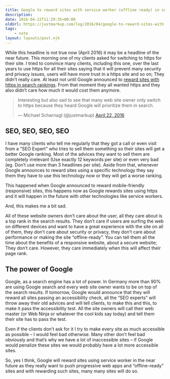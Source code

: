 ```yaml
---
title: Google to reward sites with service worker (offline ready) in search rankings
description: 
date: 2016-04-22T11:29:35+00:00
oldUrl: https://justmarkup.com/log/2016/04/google-to-reward-sites-with-service-worker-offline-ready-in-search-rankings/
tags:
    - note
layout: layouts/post.njk
---
```


While this headline is not true now (April 2016) it may be a headline of the near future. This morning one of my clients asked for switching to https for their site. I tried to convince many clients, including this one, over the last years to use https for all their sites saying that it will prevent many security and privacy issues, users will have more trust in a https site and so on; They didn’t really care. At least not until Google announced to [reward sites with https in search rankings](http://www.forbes.com/sites/larrymagid/2014/08/07/google-to-reward-sites-with-http-security-in-search-rankings/). From that moment they all wanted https and they also didn’t care how much it would cost them anymore.

> Interesting but also sad to see that many web site owner only switch to https because they heard Google will prioritize them in search.
> 
> — Michael Scharnagl (@justmarkup) [April 22, 2016](https://twitter.com/justmarkup/status/723398001641684993)

SEO, SEO, SEO, SEO
------------------

I have many clients who tell me regularly that they got a call or even visit from a “SEO Expert” who tries to sell them something so their sites will get a better Google ranking. Most of the advices they want to sell them are completely irrelevant (Use exactly 12 keywords per site) or even very bad (eg. Don’t use more than 3 headlines per site). Aside from that, whenever Google announces to reward sites using a specific technology they say them they have to use this technology now or they will get a worse ranking.

This happened when Google announced to reward mobile-friendly (responsive) sites, this happens now as Google rewards sites using https and it will happen in the future with other technologies like service workers.

And, this makes me a bit sad.

All of these website owners don’t care about the user, all they care about is a top rank in the search results. They don’t care if users are surfing the web on different devices and want to have a great experience with the site on all of them, they don’t care about security or privacy, they don’t care about performance or making the site “offline-ready”. You can tell them all the time about the benefits of a responsive website, about a secure website; They don’t care. However, they care immediately when this will affect their page rank.

The power of Google
-------------------

Google, as a search engine has a lot of power. In Germany more than 90% are using Google search and every web site owner wants to be on top of the search results. If tomorrow, Google would announce that they will reward all sites passing an accessibility check, all the “SEO experts” will throw away their old advices and will tell clients, to make this and this, to make it pass the accessibility test. All the site owners will call their web master (or Web Ninja or whatever the cool kids say today) and tell them their site has to pass the test.

Even if the clients don’t ask for it I try to make every site as much accessible as possible – I would feel bad otherwise. Many other don’t feel bad obviously and that’s why we have a lot of inaccessible sites – if Google would penalize these sites we would probably have a lot more accessible sites.

So, yes I think, Google will reward sites using service worker in the near future as they really want to push progressive web apps and “offline-ready” sites and with rewarding such sites, many many sites will do so.